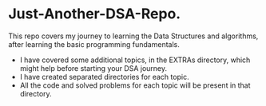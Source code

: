 # Just-Another-DSA-Repo.

This repo covers my journey to learning the Data Structures and algorithms, after learning the basic
programming fundamentals.

- I have covered some additional topics, in the EXTRAs directory, which might help before starting your
  DSA journey.
- I have created separated directories for each topic.
- All the code and solved problems for each topic will be present in that directory.

